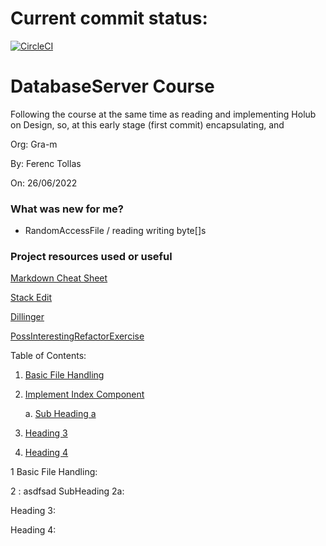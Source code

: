 # Current commit status:
[![CircleCI](https://dl.circleci.com/status-badge/img/gh/gra-m/DBServer/tree/main.svg?style=shield)](https://dl.circleci.com/status-badge/redirect/gh/gra-m/DBServer/tree/main)
# DatabaseServer Course 
Following the course at the same time as reading and implementing Holub on Design, so, at this early stage (first commit)
encapsulating, and 

Org: Gra-m

By: Ferenc Tollas

On: 26/06/2022
### What was new for me? 
* RandomAccessFile / reading writing byte[]s 



### Project resources used or useful

[Markdown Cheat Sheet](https://github.com/adam-p/markdown-here/wiki/Markdown-Cheatsheet "Adam P")

[Stack Edit](https://stackedit.io "31/08")

[Dillinger](https://dillinger.io "until you are off of visible page..")

[PossInterestingRefactorExercise](https://github.com/Celebes/spring-boot-pet-clinic/blob/master/pet-clinic-data/src/main/java/guru/springframework/sfgpetclinic/services/jpa/AbstractJpaService.java)


Table of Contents:

1. [Basic File Handling](#1)
2. [Implement Index Component](#2)

   a. [Sub Heading a](#2a)
3. [Heading 3](#3)
4. [Heading 4](#4)

<a id="1"></a>
1 Basic File Handling:


<a id="2"></a>
2 :
asdfsad
<a id="2a"></a>
SubHeading 2a:

<a id="3"></a>
Heading 3:

<a id="4"></a>
Heading 4:
    